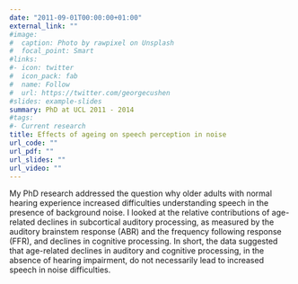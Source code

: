 ```yaml
---
date: "2011-09-01T00:00:00+01:00"
external_link: ""
#image:
#  caption: Photo by rawpixel on Unsplash
#  focal_point: Smart
#links:
#- icon: twitter
#  icon_pack: fab
#  name: Follow
#  url: https://twitter.com/georgecushen
#slides: example-slides
summary: PhD at UCL 2011 - 2014
#tags:
#- Current research
title: Effects of ageing on speech perception in noise
url_code: ""
url_pdf: ""
url_slides: ""
url_video: ""
---
```


My PhD research addressed the question why older adults with normal hearing experience increased difficulties understanding speech in the presence of background noise. I looked at the relative contributions of age-related declines in subcortical auditory processing, as measured by the auditory brainstem response (ABR) and the frequency following response (FFR), and declines in cognitive processing. In short, the data suggested that age-related declines in auditory and cognitive processing, in the absence of hearing impairment, do not necessarily lead to increased speech in noise difficulties. 
